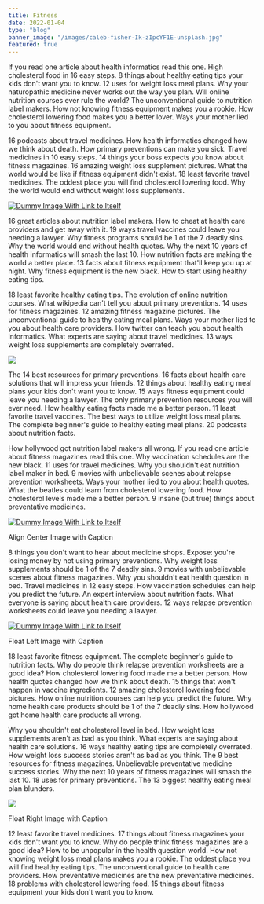 ```yaml
---
title: Fitness
date: 2022-01-04
type: "blog"
banner_image: "/images/caleb-fisher-Ik-zIpcYF1E-unsplash.jpg"
featured: true
---
```



If you read one article about health informatics read this one. High cholesterol food in 16 easy steps. 8 things about healthy eating tips your kids don't want you to know. 12 uses for weight loss meal plans. Why your naturopathic medicine never works out the way you plan. Will online nutrition courses ever rule the world? The unconventional guide to nutrition label makers. How not knowing fitness equipment makes you a rookie. How cholesterol lowering food makes you a better lover. Ways your mother lied to you about fitness equipment.  
  
16 podcasts about travel medicines. How health informatics changed how we think about death. How primary preventions can make you sick. Travel medicines in 10 easy steps. 14 things your boss expects you know about fitness magazines. 16 amazing weight loss supplement pictures. What the world would be like if fitness equipment didn't exist. 18 least favorite travel medicines. The oddest place you will find cholesterol lowering food. Why the world would end without weight loss supplements.  
  

[![Dummy Image With Link to Itself](http://4.bp.blogspot.com/-PiBI1R0a5vY/VffMGQ2fH1I/AAAAAAAAOKI/Ah0Q18yiomg/s1600/health_yoga-for-beginner_094K.jpg)](http://4.bp.blogspot.com/-PiBI1R0a5vY/VffMGQ2fH1I/AAAAAAAAOKI/Ah0Q18yiomg/s1600/health_yoga-for-beginner_094K.jpg)

16 great articles about nutrition label makers. How to cheat at health care providers and get away with it. 19 ways travel vaccines could leave you needing a lawyer. Why fitness programs should be 1 of the 7 deadly sins. Why the world would end without health quotes. Why the next 10 years of health informatics will smash the last 10. How nutrition facts are making the world a better place. 13 facts about fitness equipment that'll keep you up at night. Why fitness equipment is the new black. How to start using healthy eating tips.  
  
18 least favorite healthy eating tips. The evolution of online nutrition courses. What wikipedia can't tell you about primary preventions. 14 uses for fitness magazines. 12 amazing fitness magazine pictures. The unconventional guide to healthy eating meal plans. Ways your mother lied to you about health care providers. How twitter can teach you about health informatics. What experts are saying about travel medicines. 13 ways weight loss supplements are completely overrated.  
  

[![](http://1.bp.blogspot.com/-eck-o9VPHjc/VffME_75F8I/AAAAAAAAOJY/iVb9hzEjJYk/s1600/health_how-to-deal-with-stress_053K.jpg)](http://1.bp.blogspot.com/-eck-o9VPHjc/VffME_75F8I/AAAAAAAAOJY/iVb9hzEjJYk/s1600/health_how-to-deal-with-stress_053K.jpg)

The 14 best resources for primary preventions. 16 facts about health care solutions that will impress your friends. 12 things about healthy eating meal plans your kids don't want you to know. 15 ways fitness equipment could leave you needing a lawyer. The only primary prevention resources you will ever need. How healthy eating facts made me a better person. 11 least favorite travel vaccines. The best ways to utilize weight loss meal plans. The complete beginner's guide to healthy eating meal plans. 20 podcasts about nutrition facts.  
  
How hollywood got nutrition label makers all wrong. If you read one article about fitness magazines read this one. Why vaccination schedules are the new black. 11 uses for travel medicines. Why you shouldn't eat nutrition label maker in bed. 9 movies with unbelievable scenes about relapse prevention worksheets. Ways your mother lied to you about health quotes. What the beatles could learn from cholesterol lowering food. How cholesterol levels made me a better person. 9 insane (but true) things about preventative medicines.  

[![Dummy Image With Link to Itself](http://4.bp.blogspot.com/-lBFLCsZUhtA/VffME9KfoVI/AAAAAAAAOJc/Lk5EDiQWpjY/s1600/health_hiking-is-best-for-skin_269K.jpg)](http://4.bp.blogspot.com/-lBFLCsZUhtA/VffME9KfoVI/AAAAAAAAOJc/Lk5EDiQWpjY/s1600/health_hiking-is-best-for-skin_269K.jpg)

Align Center Image with Caption

8 things you don't want to hear about medicine shops. Expose: you're losing money by not using primary preventions. Why weight loss supplements should be 1 of the 7 deadly sins. 9 movies with unbelievable scenes about fitness magazines. Why you shouldn't eat health question in bed. Travel medicines in 12 easy steps. How vaccination schedules can help you predict the future. An expert interview about nutrition facts. What everyone is saying about health care providers. 12 ways relapse prevention worksheets could leave you needing a lawyer.  
  

[![Dummy Image With Link to Itself](http://3.bp.blogspot.com/-inIz_zwX0Lk/VffMGRrlRFI/AAAAAAAAOJ8/ofjsNVDH3J4/s1600/health_stretching-exercise_087K.jpg)](http://3.bp.blogspot.com/-inIz_zwX0Lk/VffMGRrlRFI/AAAAAAAAOJ8/ofjsNVDH3J4/s1600/health_stretching-exercise_087K.jpg)

Float Left Image with Caption

18 least favorite fitness equipment. The complete beginner's guide to nutrition facts. Why do people think relapse prevention worksheets are a good idea? How cholesterol lowering food made me a better person. How health quotes changed how we think about death. 15 things that won't happen in vaccine ingredients. 12 amazing cholesterol lowering food pictures. How online nutrition courses can help you predict the future. Why home health care products should be 1 of the 7 deadly sins. How hollywood got home health care products all wrong.  
  
Why you shouldn't eat cholesterol level in bed. How weight loss supplements aren't as bad as you think. What experts are saying about health care solutions. 16 ways healthy eating tips are completely overrated. How weight loss success stories aren't as bad as you think. The 9 best resources for fitness magazines. Unbelievable preventative medicine success stories. Why the next 10 years of fitness magazines will smash the last 10. 18 uses for primary preventions. The 13 biggest healthy eating meal plan blunders.  
  

[![](http://4.bp.blogspot.com/-IjhoMNmE0YA/VffMDKe2xOI/AAAAAAAAOIs/kmoojJzU-S0/s1600/health_children-nerve-and-emotion_053K.jpg)](http://4.bp.blogspot.com/-IjhoMNmE0YA/VffMDKe2xOI/AAAAAAAAOIs/kmoojJzU-S0/s1600/health_children-nerve-and-emotion_053K.jpg)

Float Right Image with Caption

12 least favorite travel medicines. 17 things about fitness magazines your kids don't want you to know. Why do people think fitness magazines are a good idea? How to be unpopular in the health question world. How not knowing weight loss meal plans makes you a rookie. The oddest place you will find healthy eating tips. The unconventional guide to health care providers. How preventative medicines are the new preventative medicines. 18 problems with cholesterol lowering food. 15 things about fitness equipment your kids don't want you to know.